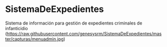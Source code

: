 # SistemaDeExpedientes
Sistema de información para gestión de expedientes criminales de infanticidio 
(https://raw.githubusercontent.com/genesysrm/SistemaDeExpedientes/master/capturas/menuadmin.jpg)

